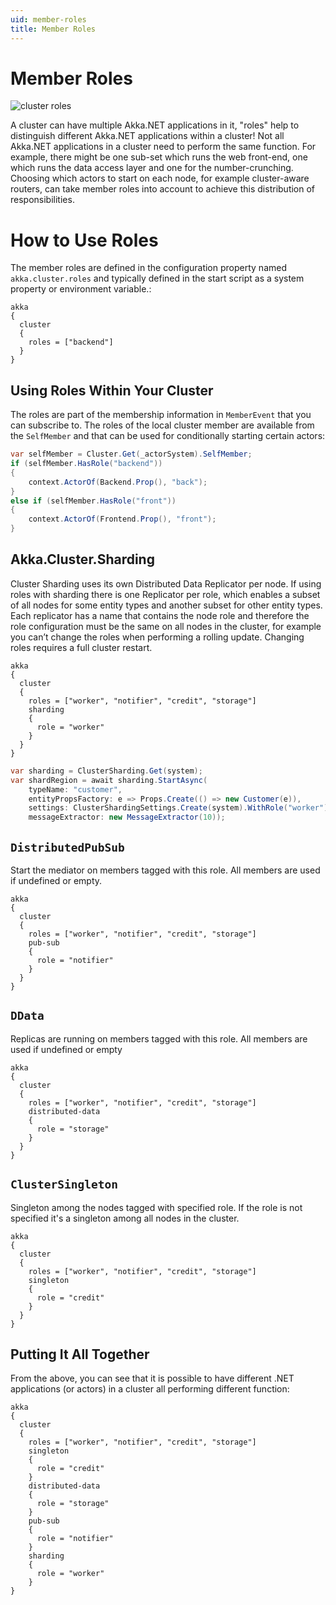 ```yaml
---
uid: member-roles
title: Member Roles
---
```


# Member Roles

![cluster roles](/images/cluster/cluster-roles.png)

A cluster can have multiple Akka.NET applications in it, "roles" help to distinguish different Akka.NET applications within a cluster!
Not all Akka.NET applications in a cluster need to perform the same function. For example, there might be one sub-set which runs the web front-end, one which runs the data access layer and one for the number-crunching.
Choosing which actors to start on each node, for example cluster-aware routers, can take member roles into account to achieve this distribution of responsibilities.

# How to Use Roles

The member roles are defined in the configuration property named `akka.cluster.roles` and typically defined in the start script as a system property or environment variable.:

```hocon
akka
{
  cluster
  {
    roles = ["backend"]
  }
}
```

## Using Roles Within Your Cluster

The roles are part of the membership information in `MemberEvent` that you can subscribe to. The roles of the local cluster member are available from the `SelfMember` and that can be used for conditionally starting certain actors:

```csharp
var selfMember = Cluster.Get(_actorSystem).SelfMember;
if (selfMember.HasRole("backend"))
{
    context.ActorOf(Backend.Prop(), "back");
}
else if (selfMember.HasRole("front"))
{
    context.ActorOf(Frontend.Prop(), "front");
}
```

## Akka.Cluster.Sharding

Cluster Sharding uses its own Distributed Data Replicator per node. If using roles with sharding there is one Replicator per role, which enables a subset of all nodes for some entity types and another subset for other entity types. Each replicator has a name that contains the node role and therefore the role configuration must be the same on all nodes in the cluster, for example you can’t change the roles when performing a rolling update. Changing roles requires a full cluster restart.

```hocon
akka
{
  cluster
  {
    roles = ["worker", "notifier", "credit", "storage"]
    sharding
    {
      role = "worker"
    }
  }
}
```

```csharp
var sharding = ClusterSharding.Get(system);
var shardRegion = await sharding.StartAsync(
    typeName: "customer",
    entityPropsFactory: e => Props.Create(() => new Customer(e)),
    settings: ClusterShardingSettings.Create(system).WithRole("worker"),
    messageExtractor: new MessageExtractor(10));
```

## `DistributedPubSub`

Start the mediator on members tagged with this role. All members are used if undefined or empty.

```hocon
akka
{
  cluster
  {
    roles = ["worker", "notifier", "credit", "storage"]
    pub-sub
    {
      role = "notifier"
    }
  }
}
```

## `DData`

Replicas are running on members tagged with this role. All members are used if undefined or empty

```hocon
akka
{
  cluster
  {
    roles = ["worker", "notifier", "credit", "storage"]
    distributed-data
    {
      role = "storage"
    }
  }
}
```

## `ClusterSingleton`

Singleton among the nodes tagged with specified role. If the role is not specified it's a singleton among all nodes in the cluster.

```hocon
akka
{
  cluster
  {
    roles = ["worker", "notifier", "credit", "storage"]
    singleton 
    {
      role = "credit"
    }
  }
}
```

## Putting It All Together

From the above, you can see that it is possible to have different .NET applications (or actors) in a cluster all performing different function:

```hocon
akka 
{
  cluster 
  {
    roles = ["worker", "notifier", "credit", "storage"]
    singleton
    {
      role = "credit"
    }
    distributed-data
    {
      role = "storage"
    }
    pub-sub
    {
      role = "notifier"
    }
    sharding
    {
      role = "worker"
    }
}
```
